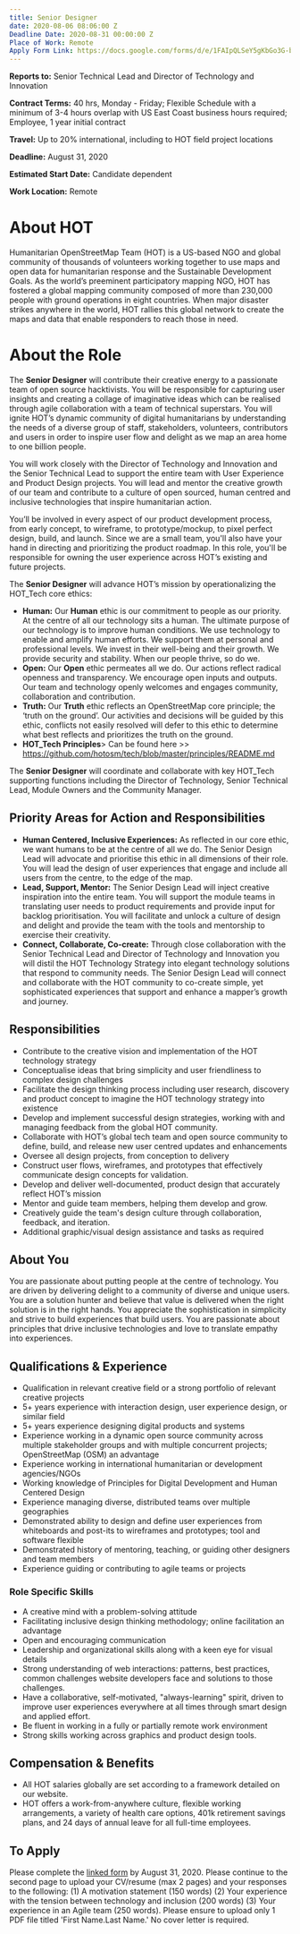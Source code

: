 ```yaml
---
title: Senior Designer
date: 2020-08-06 08:06:00 Z
Deadline Date: 2020-08-31 00:00:00 Z
Place of Work: Remote
Apply Form Link: https://docs.google.com/forms/d/e/1FAIpQLSeY5gKbGo3G-brnV_WuOQnB2e35S3mCxrGgj4xsWBurcGZgkw/viewform?usp=sf_link
---
```


**Reports to:** Senior Technical Lead and Director of Technology and Innovation 

**Contract Terms:** 40 hrs, Monday - Friday; Flexible Schedule with a minimum of 3-4 hours overlap with US East Coast business hours required; Employee, 1 year initial contract

**Travel:** Up to 20% international, including to HOT field project locations

**Deadline:** August 31, 2020

**Estimated Start Date:** Candidate dependent 

**Work Location:** Remote

# About HOT
Humanitarian OpenStreetMap Team (HOT) is a US-based NGO and global community of thousands of volunteers working together to use maps and open data for humanitarian response and the Sustainable Development Goals. As the world’s preeminent participatory mapping NGO, HOT has fostered a global mapping community composed of more than 230,000 people with ground operations in eight countries. When major disaster strikes anywhere in the world, HOT rallies this global network to create the maps and data that enable responders to reach those in need.

# About the Role
The **Senior Designer** will contribute their creative energy to a passionate team of open source hacktivists. You will be responsible for capturing user insights and creating a collage of imaginative ideas which can be realised through agile collaboration with a team of technical superstars. You will ignite HOT’s dynamic community of digital humanitarians by understanding the needs of a diverse group of staff, stakeholders, volunteers, contributors and users in order to inspire user flow and delight as we map an area home to one billion people. 

You will work closely with the Director of Technology and Innovation and the Senior Technical Lead to support the entire team with User Experience and Product Design projects. You will lead and mentor the creative growth of our team and contribute to a culture of open sourced, human centred and inclusive technologies that inspire humanitarian action. 

You’ll be involved in every aspect of our product development process, from early concept, to wireframe, to prototype/mockup, to pixel perfect design, build, and launch. Since we are a small team, you'll also have your hand in directing and prioritizing the product roadmap. In this role, you'll be responsible for owning the user experience across HOT’s existing and future projects.

The **Senior Designer** will advance HOT’s mission by operationalizing the HOT_Tech core ethics:

* **Human:** Our **Human** ethic is our commitment to people as our priority. At the centre of all our technology sits a human. The ultimate purpose of our technology is to improve human conditions. We use technology to enable and amplify human efforts. We support them at personal and professional levels. We invest in their well-being and their growth. We provide security and stability. When our people thrive, so do we.
* **Open:** Our **Open** ethic permeates all we do. Our actions  reflect radical openness and transparency. We encourage open inputs and outputs. Our team and technology openly welcomes and engages community, collaboration and contribution.
* **Truth:** Our **Truth** ethic reflects an OpenStreetMap core principle; the ‘truth on the ground’. Our activities and decisions will be guided by this ethic, conflicts not easily resolved will defer to this ethic to determine what best reflects and prioritizes the truth on the ground.
* **HOT_Tech Principles**> Can be found here >> https://github.com/hotosm/tech/blob/master/principles/README.md 

The **Senior Designer** will coordinate and collaborate with key HOT_Tech supporting functions including the Director of Technology, Senior Technical Lead, Module Owners and the Community Manager.

## Priority Areas for Action and Responsibilities

* **Human Centered, Inclusive Experiences:** As reflected in our core ethic, we want humans to be at the centre of all we do. The Senior Design Lead will advocate and prioritise this ethic in all dimensions of their role. You will lead the design of user experiences that engage and include all users from the centre, to the edge of the map. 
* **Lead, Support, Mentor:** The Senior Design Lead will inject creative inspiration into the entire team. You will support the module teams in translating user needs to product requirements and provide input for backlog prioritisation. You will facilitate and unlock a culture of design and delight and provide the team with the tools and mentorship to exercise their creativity. 
* **Connect, Collaborate, Co-create:** Through close collaboration with the Senior Technical Lead and Director of Technology and Innovation you will distil the HOT Technology Strategy into elegant technology solutions that respond to community needs. The Senior Design Lead will connect and collaborate with the HOT community to co-create simple, yet sophisticated experiences that support and enhance a mapper’s growth and journey. 

## Responsibilities

* Contribute to the creative vision and implementation of the HOT technology strategy
* Conceptualise ideas that bring simplicity and user friendliness to complex design challenges
* Facilitate the design thinking process including user research, discovery and product concept to imagine the HOT technology strategy into existence 
* Develop and implement successful design strategies, working with and managing feedback from the global HOT community.
* Collaborate with HOT’s global tech team and open source community to define, build, and release new user centred updates and enhancements
* Oversee all design projects, from conception to delivery
* Construct user flows, wireframes, and prototypes that effectively communicate design concepts for validation.
* Develop and deliver well-documented, product design that accurately reflect HOT’s mission
* Mentor and guide team members, helping them develop and grow.
* Creatively guide the team's design culture through collaboration, feedback, and iteration.
* Additional graphic/visual design assistance and tasks as required

## About You

You are passionate about putting people at the centre of technology. You are driven by delivering delight to a community of diverse and unique users. You are a solution hunter and believe that value is delivered when the right solution is in the right hands. You appreciate the sophistication in simplicity and strive to build experiences that build users. You are passionate about principles that drive inclusive technologies and love to translate empathy into experiences. 

## Qualifications & Experience

* Qualification in relevant creative field or a strong portfolio of relevant creative projects
* 5+ years experience with interaction design, user experience design, or similar field
* 5+ years experience designing digital products and systems 
* Experience working in a dynamic open source community across multiple stakeholder groups and with multiple concurrent projects; OpenStreetMap (OSM) an advantage
* Experience working in international humanitarian or development agencies/NGOs
* Working knowledge of Principles for Digital Development and Human Centered Design
* Experience managing diverse, distributed teams over multiple geographies
* Demonstrated ability to design and define user experiences from whiteboards and post-its to wireframes and prototypes; tool and software flexible 
* Demonstrated history of mentoring, teaching, or guiding other designers and team members
* Experience guiding or contributing to agile teams or projects

### Role Specific Skills

* A creative mind with a problem-solving attitude
* Facilitating inclusive design thinking methodology; online facilitation an advantage
* Open and encouraging communication
* Leadership and organizational skills along with a keen eye for visual details
* Strong understanding of web interactions: patterns, best practices, common challenges website developers face and solutions to those challenges.
* Have a collaborative, self-motivated, "always-learning" spirit, driven to improve user experiences everywhere at all times through smart design and applied effort.
* Be fluent in working in a fully or partially remote work environment
* Strong skills working across graphics and product design tools. 

## Compensation & Benefits

* All HOT salaries globally are set according to a framework detailed on our website.
* HOT offers a work-from-anywhere culture, flexible working arrangements, a variety of health care options, 401k retirement savings plans, and 24 days of annual leave for all full-time employees.

## To Apply

Please complete the [linked form](https://docs.google.com/forms/d/e/1FAIpQLSeY5gKbGo3G-brnV_WuOQnB2e35S3mCxrGgj4xsWBurcGZgkw/viewform?usp=sf_link) by August 31, 2020. Please continue to the second page to upload your CV/resume (max 2 pages) and your responses to the following: (1) A motivation statement (150 words) (2) Your experience with the tension between technology and inclusion (200 words) (3) Your experience in an Agile team (250 words). Please ensure to upload only 1 PDF file titled 'First Name.Last Name.' No cover letter is required. 
